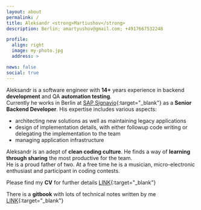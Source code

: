 ```yaml
---
layout: about
permalink: /
title: Aleksandr <strong>Martiushov</strong> 
description: Berlin; amartyushov@gmail.com; +4917667532248

profile:
  align: right
  image: my-photo.jpg
  address: >

news: false
social: true
---
```


Aleksandr is a software engineer with **14+** years experience in backend **development** and QA **automation testing**.  
Currently he works in Berlin at [SAP Signavio](https://www.signavio.com/){:target="\_blank"} as a **Senior Backend Developer**.
His expertise includes various aspects:
* architecting new solutions as well as maintaining legacy applications
* design of implementation details, with either followup code writing or delegating the implementation to the team
* managing application infrastructure

Aleksandr is an adept of **clean coding culture**. He finds a way of **learning through sharing** the most productive for the team.  
He is a proud father of two. At a free time he is a musician, micro-electronic enthusiast and participant in coding contests.   



Please find my **CV** for further details [LINK](/assets/pdf/Alexander_Martyushov_CV.pdf){:target="\_blank"}


There is a **gitbook** with lots of technical notes written by me [LINK](https://amartyushov.gitbook.io/tech/){:target="\_blank"}
       
                                                                                     